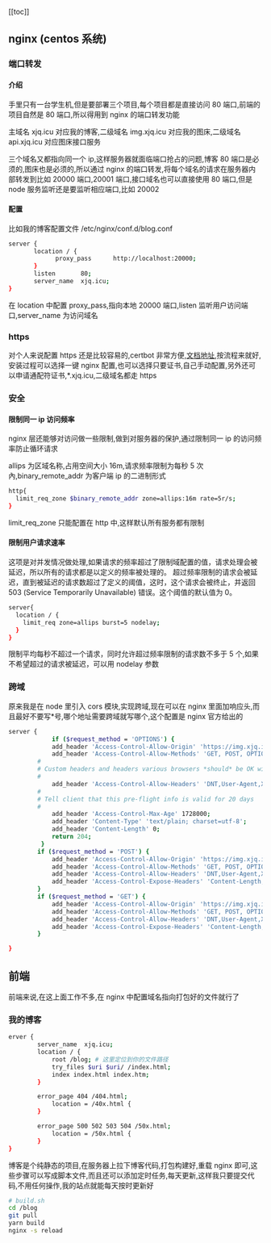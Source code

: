 [[toc]]

## nginx (centos 系统)

### 端口转发

#### 介绍

手里只有一台学生机,但是要部署三个项目,每个项目都是直接访问 80 端口,前端的项目自然是 80 端口,所以得用到 nginx 的端口转发功能

主域名 xjq.icu 对应我的博客,二级域名 img.xjq.icu 对应我的图床,二级域名 api.xjq.icu 对应图床接口服务

三个域名又都指向同一个 ip,这样服务器就面临端口抢占的问题,博客 80 端口是必须的,图床也是必须的,所以通过 nginx 的端口转发,将每个域名的请求在服务器内部转发到比如 20000 端口,20001 端口,接口域名也可以直接使用 80 端口,但是 node 服务监听还是要监听相应端口,比如 20002

#### 配置

比如我的博客配置文件 /etc/nginx/conf.d/blog.conf

```bash
server {
       location / {
             proxy_pass      http://localhost:20000;
       }
       listen       80;
       server_name  xjq.icu;
}
```

在 location 中配置 proxy_pass,指向本地 20000 端口,listen 监听用户访问端口,server_name 为访问域名

### https

对个人来说配置 https 还是比较容易的,certbot 非常方便,[文档地址](https://certbot.eff.org/lets-encrypt/centosrhel7-nginx),按流程来就好,安装过程可以选择一键 nginx 配置,也可以选择只要证书,自己手动配置,另外还可以申请通配符证书,\*.xjq.icu,二级域名都走 https

### 安全

#### 限制同一 ip 访问频率

nginx 层还能够对访问做一些限制,做到对服务器的保护,通过限制同一 ip 的访问频率防止循环请求

allips 为区域名称,占用空间大小 16m,请求频率限制为每秒 5 次內,binary_remote_addr 为客户端 ip 的二进制形式

```bash
http{
  limit_req_zone $binary_remote_addr zone=allips:16m rate=5r/s;
}
```

limit_req_zone 只能配置在 http 中,这样默认所有服务都有限制

#### 限制用户请求速率

这项是对并发情况做处理,如果请求的频率超过了限制域配置的值，请求处理会被延迟，所以所有的请求都是以定义的频率被处理的。 超过频率限制的请求会被延迟，直到被延迟的请求数超过了定义的阈值，这时，这个请求会被终止，并返回 503 (Service Temporarily Unavailable) 错误。这个阈值的默认值为 0。

```bash
server{
  location / {
    limit_req zone=allips burst=5 nodelay;
  }
}
```

限制平均每秒不超过一个请求，同时允许超过频率限制的请求数不多于 5 个,如果不希望超过的请求被延迟，可以用 nodelay 参数

### 跨域

原来我是在 node 里引入 cors 模块,实现跨域,现在可以在 nginx 里面加响应头,而且最好不要写\*号,哪个地址需要跨域就写哪个,这个配置是 nginx 官方给出的

```bash
server {
			if ($request_method = 'OPTIONS') {
        	add_header 'Access-Control-Allow-Origin' 'https://img.xjq.icu';
        	add_header 'Access-Control-Allow-Methods' 'GET, POST, OPTIONS';
        #
        # Custom headers and headers various browsers *should* be OK with but aren't
        #
        	add_header 'Access-Control-Allow-Headers' 'DNT,User-Agent,X-Requested-With,If-Modified-Since,Cache-Control,Content-Type,Range';
        #
        # Tell client that this pre-flight info is valid for 20 days
        #
        	add_header 'Access-Control-Max-Age' 1728000;
        	add_header 'Content-Type' 'text/plain; charset=utf-8';
        	add_header 'Content-Length' 0;
        	return 204;
    	 }
     	if ($request_method = 'POST') {
        	add_header 'Access-Control-Allow-Origin' 'https://img.xjq.icu';
        	add_header 'Access-Control-Allow-Methods' 'GET, POST, OPTIONS';
        	add_header 'Access-Control-Allow-Headers' 'DNT,User-Agent,X-Requested-With,If-Modified-Since,Cache-Control,Content-Type,Range';
        	add_header 'Access-Control-Expose-Headers' 'Content-Length,Content-Range';
     	}
     	if ($request_method = 'GET') {
        	add_header 'Access-Control-Allow-Origin' 'https://img.xjq.icu';
        	add_header 'Access-Control-Allow-Methods' 'GET, POST, OPTIONS';
        	add_header 'Access-Control-Allow-Headers' 'DNT,User-Agent,X-Requested-With,If-Modified-Since,Cache-Control,Content-Type,Range';
        	add_header 'Access-Control-Expose-Headers' 'Content-Length,Content-Range';
     	}

}
```

## 前端

前端来说,在这上面工作不多,在 nginx 中配置域名指向打包好的文件就行了

### 我的博客

```bash
erver {
        server_name  xjq.icu;
        location / {
            root /blog; # 这里定位到你的文件路径
            try_files $uri $uri/ /index.html;
            index index.html index.htm;
        }

        error_page 404 /404.html;
            location = /40x.html {
        }

        error_page 500 502 503 504 /50x.html;
            location = /50x.html {
        }
}
```

博客是个纯静态的项目,在服务器上拉下博客代码,打包构建好,重载 nginx 即可,这些步骤可以写成脚本文件,而且还可以添加定时任务,每天更新,这样我只要提交代码,不用任何操作,我的站点就能每天按时更新好

```bash
# build.sh
cd /blog
git pull
yarn build
nginx -s reload
```
